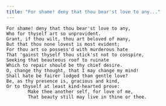 ```yaml
---
title: "For shame! deny that thou bear'st love to any..."
---
```


	For shame! deny that thou bear'st love to any,
	Who for thyself art so unprovident.
	Grant, if thou wilt, thou art beloved of many,
	But that thou none lovest is most evident;
	For thou art so possess'd with murderous hate
	That 'gainst thyself thou stick'st not to conspire,
	Seeking that beauteous roof to ruinate
	Which to repair should be thy chief desire.
	O, change thy thought, that I may change my mind!
	Shall hate be fairer lodged than gentle love?
	Be, as thy presence is, gracious and kind,
	Or to thyself at least kind-hearted prove:
			Make thee another self, for love of me,
			That beauty still may live in thine or thee.


